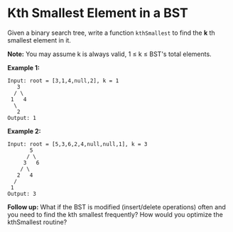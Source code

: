 # Kth Smallest Element in a BST

Given a binary search tree, write a function `kthSmallest` to find the **k** th smallest element in it.

**Note:**
You may assume k is always valid, 1 ≤ k ≤ BST's total elements.

**Example 1:**

```pseudo
Input: root = [3,1,4,null,2], k = 1
   3
  / \
 1   4
  \
   2
Output: 1
```

**Example 2:**

```pseudo
Input: root = [5,3,6,2,4,null,null,1], k = 3
       5
      / \
     3   6
    / \
   2   4
  /
 1
Output: 3
```

**Follow up:**
What if the BST is modified (insert/delete operations) often and you need to find the kth smallest frequently? How would you optimize the kthSmallest routine?
